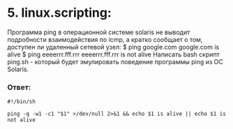 # 5. linux.scripting:
Программа ping в операционной системе solaris не выводит подробности взаимодействия по icmp, а кратко сообщает о том, доступен ли удаленный сетевой узел:
$ ping google.com
google.com is alive
$ ping eeeerrr.fff.rrr
eeeerrr.fff.rrr is not alive
Написать bash скрипт ping.sh - который будет эмулировать поведение программы ping из ОС Solaris.

### Ответ:

```
#!/bin/sh

ping -q -w1 -c1 "$1" >/dev/null 2>&1 && echo $1 is alive || echo $1 is not alive
```
